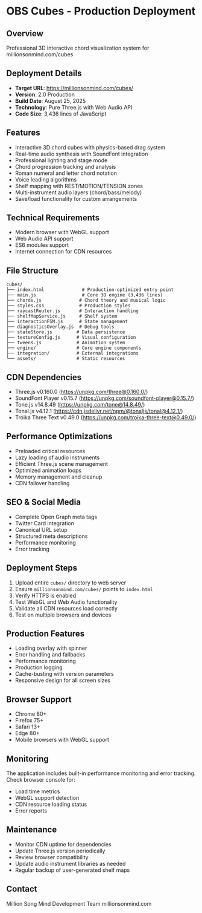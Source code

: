 # OBS Cubes - Production Deployment

## Overview
Professional 3D interactive chord visualization system for millionsonmind.com/cubes

## Deployment Details
- **Target URL**: https://millionsonmind.com/cubes/
- **Version**: 2.0 Production
- **Build Date**: August 25, 2025
- **Technology**: Pure Three.js with Web Audio API
- **Code Size**: 3,436 lines of JavaScript

## Features
- Interactive 3D chord cubes with physics-based drag system
- Real-time audio synthesis with SoundFont integration
- Professional lighting and stage mode
- Chord progression tracking and analysis
- Roman numeral and letter chord notation
- Voice leading algorithms
- Shelf mapping with REST/MOTION/TENSION zones
- Multi-instrument audio layers (chord/bass/melody)
- Save/load functionality for custom arrangements

## Technical Requirements
- Modern browser with WebGL support
- Web Audio API support
- ES6 modules support
- Internet connection for CDN resources

## File Structure
```
cubes/
├── index.html              # Production-optimized entry point
├── main.js                 # Core 3D engine (3,436 lines)
├── chords.js              # Chord theory and musical logic
├── styles.css             # Production styles
├── raycastRouter.js       # Interaction handling
├── shelfMapService.js     # Shelf system
├── interactionFSM.js      # State management
├── diagnosticsOverlay.js  # Debug tools
├── stateStore.js         # Data persistence
├── textureConfig.js      # Visual configuration
├── tweens.js             # Animation system
├── engine/               # Core engine components
├── integration/          # External integrations
└── assets/               # Static resources
```

## CDN Dependencies
- Three.js v0.160.0 (https://unpkg.com/three@0.160.0/)
- SoundFont Player v0.15.7 (https://unpkg.com/soundfont-player@0.15.7/)
- Tone.js v14.8.49 (https://unpkg.com/tone@14.8.49/)
- Tonal.js v4.12.1 (https://cdn.jsdelivr.net/npm/@tonaljs/tonal@4.12.1/)
- Troika Three Text v0.49.0 (https://unpkg.com/troika-three-text@0.49.0/)

## Performance Optimizations
- Preloaded critical resources
- Lazy loading of audio instruments
- Efficient Three.js scene management
- Optimized animation loops
- Memory management and cleanup
- CDN failover handling

## SEO & Social Media
- Complete Open Graph meta tags
- Twitter Card integration
- Canonical URL setup
- Structured meta descriptions
- Performance monitoring
- Error tracking

## Deployment Steps
1. Upload entire `cubes/` directory to web server
2. Ensure `millionsonmind.com/cubes/` points to `index.html`
3. Verify HTTPS is enabled
4. Test WebGL and Web Audio functionality
5. Validate all CDN resources load correctly
6. Test on multiple browsers and devices

## Production Features
- Loading overlay with spinner
- Error handling and fallbacks
- Performance monitoring
- Production logging
- Cache-busting with version parameters
- Responsive design for all screen sizes

## Browser Support
- Chrome 80+
- Firefox 75+
- Safari 13+
- Edge 80+
- Mobile browsers with WebGL support

## Monitoring
The application includes built-in performance monitoring and error tracking. Check browser console for:
- Load time metrics
- WebGL support detection
- CDN resource loading status
- Error reports

## Maintenance
- Monitor CDN uptime for dependencies
- Update Three.js version periodically
- Review browser compatibility
- Update audio instrument libraries as needed
- Regular backup of user-generated shelf maps

## Contact
Million Song Mind Development Team
millionsonmind.com
